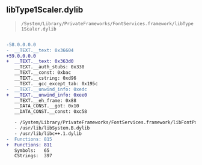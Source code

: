 ## libType1Scaler.dylib

> `/System/Library/PrivateFrameworks/FontServices.framework/libType1Scaler.dylib`

```diff

-58.0.0.0.0
-  __TEXT.__text: 0x36604
+59.0.0.0.0
+  __TEXT.__text: 0x363d0
   __TEXT.__auth_stubs: 0x330
   __TEXT.__const: 0xbac
   __TEXT.__cstring: 0xd96
   __TEXT.__gcc_except_tab: 0x195c
-  __TEXT.__unwind_info: 0xedc
+  __TEXT.__unwind_info: 0xee0
   __TEXT.__eh_frame: 0x88
   __DATA_CONST.__got: 0x10
   __DATA_CONST.__const: 0xc58

   - /System/Library/PrivateFrameworks/FontServices.framework/libFontParser.dylib
   - /usr/lib/libSystem.B.dylib
   - /usr/lib/libc++.1.dylib
-  Functions: 815
+  Functions: 811
   Symbols:   65
   CStrings:  397
 

```
